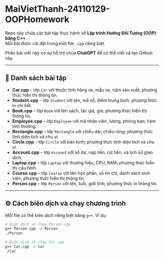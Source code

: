 # MaiVietThanh-24110129-OOPHomework

Repo này chứa các bài tập thực hành về **Lập trình Hướng Đối Tượng (OOP) bằng C++**.  
Mỗi bài được cài đặt trong một file `.cpp` riêng biệt.

Phần bài viết này có sự hỗ trợ chủa **ChatGPT** để có thể viết và tạo Github này.

---

## 📂 Danh sách bài tập
- **Car.cpp** – lớp `Car` với thuộc tính hãng xe, mẫu xe, năm sản xuất; phương thức hiển thị thông tin.  
- **Student.cpp** – lớp `Student` với tên, mã số, điểm trung bình; phương thức in chi tiết.  
- **Book.cpp** – lớp `Book` với tên sách, tác giả, giá; phương thức hiển thị thông tin.  
- **Employee.cpp** – lớp `Employee` với mã nhân viên, lương, phòng ban; hàm tính thưởng.  
- **Rectangle.cpp** – lớp `Rectangle` với chiều dài, chiều rộng; phương thức tính diện tích và chu vi.  
- **Circle.cpp** – lớp `Circle` với bán kính; phương thức tính diện tích và chu vi.  
- **Account.cpp** – lớp `Account` với số dư, nạp tiền, rút tiền, và lịch sử giao dịch.  
- **Laptop.cpp** – lớp `Laptop` với thương hiệu, CPU, RAM; phương thức hiển thị cấu hình.  
- **Course.cpp** – lớp `Course` với tên học phần, số tín chỉ, danh sách sinh viên; phương thức hiển thị thông tin.  
- **Person.cpp** – lớp `Person` với tên, tuổi, giới tính; phương thức in thông tin.  

---

## ⚙️ Cách biên dịch và chạy chương trình

Mỗi file có thể biên dịch riêng biệt bằng `g++`. Ví dụ:

```bash
# Biên dịch và chạy Person.cpp
g++ Person.cpp -o Person
./Person

# Biên dịch và chạy Car.cpp
g++ Car.cpp -o Car
./Car

